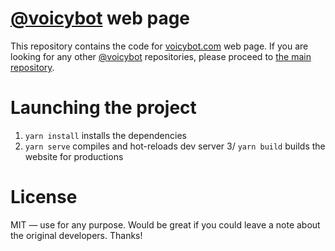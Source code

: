 # [@voicybot](https://telegram.me/voicybot) web page

This repository contains the code for [voicybot.com](http://voicybot.com) web page. If you are looking for any other [@voicybot](https://t.me/voicybot) repositories, please proceed to [the main repository](https://github.com/backmeupplz/voicy).

# Launching the project

1. `yarn install` installs the dependencies
2. `yarn serve` compiles and hot-reloads dev server
   3/ `yarn build` builds the website for productions

# License

MIT — use for any purpose. Would be great if you could leave a note about the original developers. Thanks!
